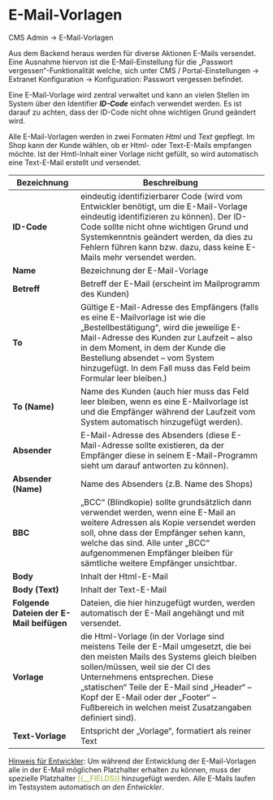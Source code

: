 # E-Mail-Vorlagen

CMS Admin → E-Mail-Vorlagen

Aus dem Backend heraus werden für diverse Aktionen E-Mails versendet. 
Eine Ausnahme hiervon ist die E-Mail-Einstellung für die „Passwort vergessen“-Funktionalität welche, sich unter CMS / Portal-Einstellungen → Extranet Konfiguration → Konfiguration: Passwort vergessen befindet.

Eine E-Mail-Vorlage wird zentral verwaltet und kann an vielen Stellen im System über den Identifier ***ID-Code*** einfach verwendet werden. Es ist darauf zu achten, dass der ID-Code nicht ohne wichtigen Grund geändert wird.

Alle E-Mail-Vorlagen werden in zwei Formaten *Html* und *Text* gepflegt. Im Shop kann der Kunde wählen, ob er Html- oder Text-E-Mails empfangen möchte. Ist der Hmtl-Inhalt einer Vorlage nicht gefüllt, so wird automatisch eine Text-E-Mail erstellt und versendet.

| Bezeichnung | Beschreibung |
| -- | -- |
| **ID-Code** | eindeutig identifizierbarer Code (wird vom Entwickler benötigt, um die E-Mail-Vorlage eindeutig identifizieren zu können). Der ID-Code sollte nicht ohne wichtigen Grund und Systemkenntnis geändert werden, da dies zu Fehlern führen kann bzw. dazu, dass keine E-Mails mehr versendet werden. |
| **Name** | Bezeichnung der E-Mail-Vorlage |
| **Betreff** | Betreff der E-Mail (erscheint im Mailprogramm des Kunden) |
| **To** | Gültige E-Mail-Adresse des Empfängers (falls es eine E-Mailvorlage ist wie die „Bestellbestätigung“, wird die jeweilige E-Mail-Adresse des Kunden zur Laufzeit – also in dem Moment, in dem der Kunde die Bestellung absendet – vom System hinzugefügt. In dem Fall muss das Feld beim Formular leer bleiben.) |
| **To (Name)** | Name des Kunden (auch hier muss das Feld leer bleiben, wenn es eine E-Mailvorlage ist und die Empfänger während der Laufzeit vom System automatisch hinzugefügt werden). |
| **Absender** | E-Mail-Adresse des Absenders (diese E-Mail-Adresse sollte existieren, da der Empfänger diese in seinem E-Mail-Programm sieht um darauf antworten zu können). |
| **Absender (Name)** | Name des Absenders (z.B. Name des Shops) |
| **BBC** | „BCC“ (Blindkopie) sollte grundsätzlich dann verwendet werden, wenn eine E-Mail an weitere Adressen als Kopie versendet werden soll, ohne dass der Empfänger sehen kann, welche das sind. Alle unter „BCC“ aufgenommenen Empfänger bleiben für sämtliche weitere Empfänger unsichtbar. |
| **Body** | Inhalt der Html-E-Mail |
| **Body (Text)** | Inhalt der Text-E-Mail |
| **Folgende Dateien der E-Mail beifügen** | Dateien, die  hier hinzugefügt wurden, werden automatisch der E-Mail angehängt und mit versendet. |
| **Vorlage** | die Html-Vorlage (in der Vorlage sind meistens Teile der E-Mail umgesetzt, die bei den meisten Mails des Systems gleich bleiben sollen/müssen, weil sie der CI des Unternehmens entsprechen. Diese „statischen“ Teile der E-Mail sind „Header“ – Kopf der E-Mail oder der „Footer“ – Fußbereich in welchen meist Zusatzangaben definiert sind). |
| **Text-Vorlage** | Entspricht der „Vorlage“, formatiert als reiner Text |


<u>Hinweis für Entwickler</u>: Um während der Entwicklung der E-Mail-Vorlagen alle in der E-Mail möglichen Platzhalter erhalten zu können, muss der spezielle Platzhalter <span style="color:#99B122">[{__FIELDS}]</span> hinzugefügt werden. Alle E-Mails laufen im Testsystem automatisch *an den Entwickler*.
